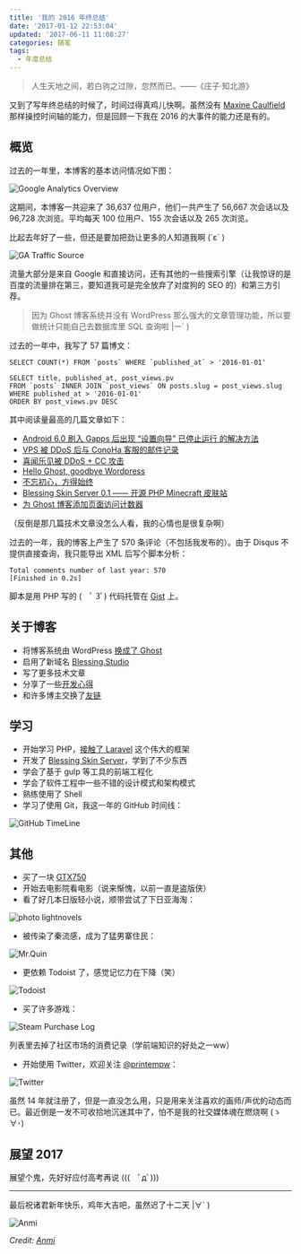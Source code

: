 ```yaml
---
title: '我的 2016 年终总结'
date: '2017-01-12 22:53:04'
updated: '2017-06-11 11:08:27'
categories: 随笔
tags:
  - 年度总结
---
```


> 人生天地之间，若白驹之过隙，忽然而已。——《庄子·知北游》

又到了写年终总结的时候了，时间过得真鸡儿快啊。虽然没有 [Maxine Caulfield](http://life-is-strange.wikia.com/wiki/Maxine_Caulfield) 那样操控时间轴的能力，但是回顾一下我在 2016 的大事件的能力还是有的。

<!--more-->

## 概览

过去的一年里，本博客的基本访问情况如下图：

![Google Analytics Overview](https://img.prin.studio/images/2017/01/12/QQ20170112172527.png)

这期间，本博客一共迎来了 36,637 位用户，他们一共产生了 56,667 次会话以及 96,728 次浏览。平均每天 100 位用户、155 次会话以及 265 次浏览。

比起去年好了一些，但还是要加把劲让更多的人知道我啊 (`ε´ )

![GA Traffic Source](https://img.prin.studio/images/2017/01/12/QQ20170112171931.png)

流量大部分是来自 Google 和直接访问，还有其他的一些搜索引擎（让我惊讶的是百度的流量排在第三，要知道我可是完全放弃了对度狗的 SEO 的）和第三方引荐。

> 因为 Ghost 博客系统并没有 WordPress 那么强大的文章管理功能，所以要做统计只能自己去数据库里 SQL 查询啦 |ー` )

过去的一年中，我写了 57 篇博文：

```
SELECT COUNT(*) FROM `posts` WHERE `published_at` > '2016-01-01'

SELECT title, published_at, post_views.pv
FROM `posts` INNER JOIN `post_views` ON posts.slug = post_views.slug
WHERE published_at > '2016-01-01'
ORDER BY post_views.pv DESC
```

其中阅读量最高的几篇文章如下：

- [Android 6.0 刷入 Gapps 后出现 “设置向导” 已停止运行 的解决方法](https://printempw.github.io/fixed-setup-wizard-stopped-after-install-gapps-android-6-0/)
- [VPS 被 DDoS 后与 ConoHa 客服的邮件记录](https://printempw.github.io/mail-log-to-conoha-user-center-after-ddos/)
- [喜闻乐见被 DDoS + CC 攻击](https://printempw.github.io/have-been-ddos-and-cc-attacked/)
- [Hello Ghost, goodbye Wordpress](https://printempw.github.io/hello-ghost-goodbye-wordpress/)
- [不忘初心，方得始终](https://printempw.github.io/shoshin-wasuru-bekarazu/)
- [Blessing Skin Server 0.1 —— 开源 PHP Minecraft 皮肤站](https://printempw.github.io/blessing-skin-server-0-1/)
- [为 Ghost 博客添加页面访问计数器](https://printempw.github.io/add-page-view-counter-for-ghost-blog/)

（反倒是那几篇技术文章没怎么人看，我的心情也是很复杂啊）

过去的一年，我的博客上产生了 570 条评论（不包括我发布的）。由于 Disqus 不提供直接查询，我只能导出 XML 后写个脚本分析：

```
Total comments number of last year: 570
[Finished in 0.2s]
```

脚本是用 PHP 写的 (　ﾟ 3ﾟ) 代码托管在 [Gist](https://gist.github.com/prinsss/b598abd560c809ea64667d284fc01f0f) 上。

## 关于博客

- 将博客系统由 WordPress [换成了 Ghost](https://printempw.github.io/hello-ghost-goodbye-wordpress/)
- 启用了新域名 [Blessing.Studio](https://printempw.github.io/migrate-to-new-domain-blessing-studio/)
- 写了更多技术文章
- 分享了一些[开发心得](https://printempw.github.io/tag/development-tips/)
- 和许多博主交换了[友链](https://printempw.github.io/friends/)

## 学习

- 开始学习 PHP，[接触了 Laravel](https://printempw.github.io/tag/laravel/) 这个伟大的框架
- 开发了 [Blessing Skin Server](https://github.com/printempw/blessing-skin-server)，学到了不少东西
- 学会了基于 gulp 等工具的前端工程化
- 学会了软件工程中一些不错的设计模式和架构模式
- 熟练使用了 Shell
- 学习了使用 Git，我这一年的 GitHub 时间线：

![GitHub TimeLine](https://img.prin.studio/images/2017/01/11/QQ20170111125004.png)

## 其他

- 买了一块 [GTX750](https://printempw.github.io/awesome-minecraft-shader/)
- 开始去电影院看电影（说来惭愧，以前一直是盗版侠）
- 看了好几本日版轻小说，顺带尝试了下日亚海淘：

![photo lightnovels](https://img.prin.studio/images/2017/01/11/QQ20170111130400.jpg)

- 被传染了秦流感，成为了猛男寨住民：

![Mr.Quin](https://img.prin.studio/images/2017/01/11/QQ20170111125711.png)

- 更依赖 Todoist 了，感觉记忆力在下降（笑）

![Todoist](https://img.prin.studio/images/2017/01/11/QQ20170111130820.png)

- 买了许多游戏：

![Steam Purchase Log](https://img.prin.studio/images/2017/01/12/QQ20170112174831.png)

列表里去掉了社区市场的消费记录（学前端知识的好处之一ww）

- 开始使用 Twitter，欢迎关注 [@printempw](https://twitter.com/printempw)：

![Twitter](https://img.prin.studio/images/2017/01/11/Screenshot_2017-01-11-12-59-37.png)

虽然 14 年就注册了，但是一直没怎么用，只是用来关注喜欢的画师/声优的动态而已。最近倒是一发不可收拾地沉迷其中了，怕不是我的社交媒体魂在燃烧啊 (ゝ∀･)

## 展望 2017

展望个鬼，先好好应付高考再说 (((　ﾟдﾟ)))

------------

最后祝诸君新年快乐，鸡年大吉吧，虽然迟了十二天 |∀` )

![Anmi](https://img.prin.studio/images/2017/06/11/8b27d6698a9874a90eb46b5481d869bb.jpg)

*Credit: [Anmi](https://twitter.com/Anmi_/status/818404937126187008)*

